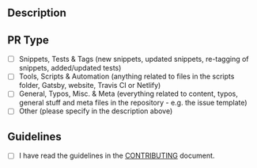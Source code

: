 <!-- Use a descriptive title, prefix it with [FIX], [FEATURE] or [ENHANCEMENT] if applicable (use only one) -->

## Description
<!-- Write a detailed description of your changes/additions here -->
<!-- If your PR resolves an issue, please state "Resolves #(issue number)" to help maintainers process it faster -->
<!-- If you think your PR will cause breaking changes, require changes in the documentation etc, please be so kind as to explain what, where and how -->

## PR Type
- [ ] Snippets, Tests & Tags (new snippets, updated snippets, re-tagging of snippets, added/updated tests)
- [ ] Tools, Scripts & Automation (anything related to files in the scripts folder, Gatsby, website, Travis CI or Netlify)
- [ ] General, Typos, Misc. & Meta (everything related to content, typos, general stuff and meta files in the repository - e.g. the issue template)
- [ ] Other (please specify in the description above)

## Guidelines
- [ ] I have read the guidelines in the [CONTRIBUTING](https://github.com/30-seconds/30-seconds-of-code/blob/master/CONTRIBUTING.md) document.
